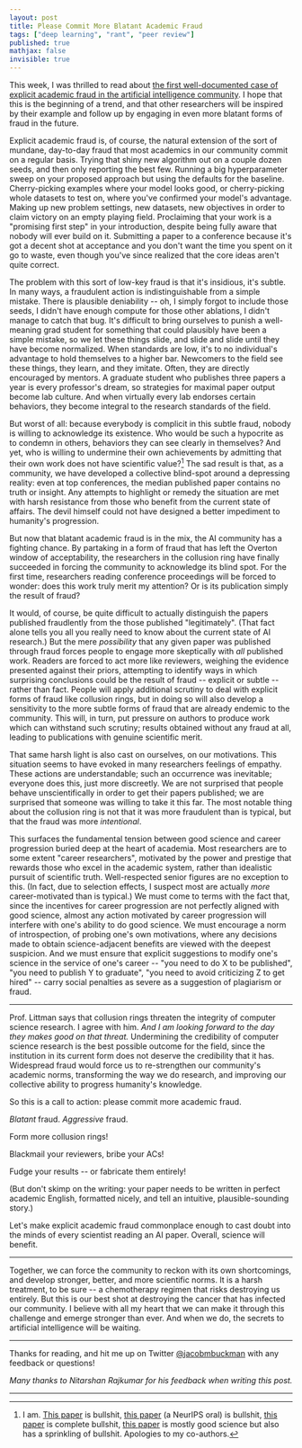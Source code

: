 ```yaml
---
layout: post
title: Please Commit More Blatant Academic Fraud
tags: ["deep learning", "rant", "peer review"]
published: true
mathjax: false
invisible: true
---
```


This week, I was thrilled to read about [the first well-documented case of explicit academic fraud in the artificial intelligence community](https://cacm.acm.org/magazines/2021/6/252840-collusion-rings-threaten-the-integrity-of-computer-science-research/fulltext#FNA).
I hope that this is the beginning of a trend, and that other researchers will be inspired by their example and follow up by engaging in even more blatant forms of fraud in the future.

Explicit academic fraud is, of course, the natural extension of the sort of mundane, day-to-day fraud that most academics in our community commit on a regular basis.
Trying that shiny new algorithm out on a couple dozen seeds, and then only reporting the best few.
Running a big hyperparameter sweep on your proposed approach but using the defaults for the baseline.
Cherry-picking examples where your model looks good, or cherry-picking whole datasets to test on, where you've confirmed your model's advantage.
Making up new problem settings, new datasets, new objectives in order to claim victory on an empty playing field.
Proclaiming that your work is a "promising first step" in your introduction, despite being fully aware that nobody will ever build on it.
Submitting a paper to a conference because it's got a decent shot at acceptance and you don't want the time you spent on it go to waste, even though you've since realized that the core ideas aren't quite correct.

The problem with this sort of low-key fraud is that it's insidious, it's subtle.
In many ways, a fraudulent action is indistinguishable from a simple mistake.
There is plausible deniability -- oh, I simply forgot to include those seeds, I didn't have enough compute for those other ablations, I didn't manage to catch that bug.
It's difficult to bring ourselves to punish a well-meaning grad student for something that could plausibly have been a simple mistake, so we let these things slide, and slide and slide until they have become normalized.
When standards are low, it's to no individual's advantage to hold themselves to a higher bar.
Newcomers to the field see these things, they learn, and they imitate.
Often, they are directly encouraged by mentors.
A graduate student who publishes three papers a year is every professor's dream, so strategies for maximal paper output become lab culture.
And when virtually every lab endorses certain behaviors, they become integral to the research standards of the field.

But worst of all: because everybody is complicit in this subtle fraud, nobody is willing to acknowledge its existence.
Who would be such a hypocrite as to condemn in others, behaviors they can see clearly in themselves?
And yet, who is willing to undermine their own achievements by admitting that their own work does not have scientific value?[^0]
The sad result is that, as a community, we have developed a collective blind-spot around a depressing reality: even at top conferences, the median published paper contains no truth or insight.
Any attempts to highlight or remedy the situation are met with harsh resistance from those who benefit from the current state of affairs.
The devil himself could not have designed a better impediment to humanity's progression.

But now that blatant academic fraud is in the mix, the AI community has a fighting chance.
By partaking in a form of fraud that has left the Overton window of acceptability, the researchers in the collusion ring have finally succeeded in forcing the community to acknowledge its blind spot.
For the first time, researchers reading conference proceedings will be forced to wonder: does this work truly merit my attention?
Or is its publication simply the result of fraud?

It would, of course, be quite difficult to actually distinguish the papers published fraudlently from the those published "legitimately".
(That fact alone tells you all you really need to know about the current state of AI research.)
But the mere *possibility* that any given paper was published through fraud forces people to engage more skeptically with *all* published work.
Readers are forced to act more like reviewers, weighing the evidence presented against their priors, attempting to identify ways in which surprising conclusions could be the result of fraud -- explicit or subtle -- rather than fact.
People will apply additional scrutiny to deal with explicit forms of fraud like collusion rings, but in doing so will also develop a sensitivity to the more subtle forms of fraud that are already endemic to the community.
This will, in turn, put pressure on authors to produce work which can withstand such scrutiny; results obtained without any fraud at all, leading to publications with genuine scientific merit.

That same harsh light is also cast on ourselves, on our motivations.
This situation seems to have evoked in many researchers feelings of empathy.
These actions are understandable; such an occurrence was inevitable; everyone does this, just more discreetly.
We are not surprised that people behave unscientifically in order to get their papers published; we are surprised that someone was willing to take it this far.
The most notable thing about the collusion ring is not that it was more fraudulent than is typical, but that the fraud was more *intentional*.

This surfaces the fundamental tension between good science and career progression buried deep at the heart of academia.
Most researchers are to some extent "career researchers", motivated by the power and prestige that rewards those who excel in the academic system, rather than idealistic pursuit of scientific truth.
Well-respected senior figures are no exception to this. (In fact, due to selection effects, I suspect most are actually *more* career-motivated than is typical.)
We must come to terms with the fact that, since the incentives for career progression are not perfectly aligned with good science, almost any action motivated by career progression will interfere with one's ability to do good science.
We must encourage a norm of introspection, of probing one's own motivations, where any decisions made to obtain science-adjacent benefits are viewed with the deepest suspicion.
And we must ensure that explicit suggestions to modify one's science in the service of one's career -- "you need to do X to be published", "you need to publish Y to graduate", "you need to avoid criticizing Z to get hired" -- carry social penalties as severe as a suggestion of plagiarism or fraud.

---

Prof. Littman says that collusion rings threaten the integrity of computer science research.
I agree with him.
*And I am looking forward to the day they makes good on that threat.*
Undermining the credibility of computer science research is the best possible outcome for the field, since the institution in its current form does not deserve the credibility that it has.
Widespread fraud would force us to re-strengthen our community's academic norms, transforming the way we do research, and improving our collective ability to progress humanity's knowledge.

So this is a call to action: please commit more academic fraud.

*Blatant* fraud.
*Aggressive* fraud.

Form more collusion rings!

Blackmail your reviewers, bribe your ACs!

Fudge your results -- or fabricate them entirely!

(But don't skimp on the writing: your paper needs to be written in perfect academic English, formatted nicely, and tell an intuitive, plausible-sounding story.)

Let's make explicit academic fraud commonplace enough to cast doubt into the minds of every scientist reading an AI paper.
Overall, science will benefit.

---

Together, we can force the community to reckon with its own shortcomings, and develop stronger, better, and more scientific norms.
It is a harsh treatment, to be sure -- a chemotherapy regimen that risks destroying us entirely.
But this is our best shot at destroying the cancer that has infected our community.
I believe with all my heart that we can make it through this challenge and emerge stronger than ever.
And when we do, the secrets to artificial intelligence will be waiting.

---

Thanks for reading, and hit me up on Twitter [@jacobmbuckman](https://twitter.com/jacobmbuckman) with any feedback or questions!

*Many thanks to Nitarshan Rajkumar for his feedback when writing this post.*

---

[^0]: I am. [This paper](https://www.aclweb.org/anthology/D16-1254.pdf) is bullshit, [this paper](https://proceedings.neurips.cc/paper/2018/hash/f02208a057804ee16ac72ff4d3cec53b-Abstract.html) (a NeurIPS oral) is bullshit, [this paper](https://openreview.net/pdf?id=S18Su--CW) is complete bullshit, [this paper](http://proceedings.mlr.press/v97/gelada19a/gelada19a.pdf) is mostly good science but also has a sprinkling of bullshit. Apologies to my co-authors.